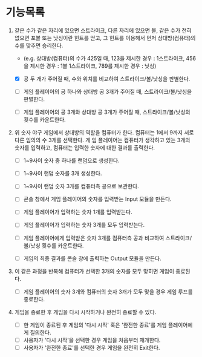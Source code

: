 # 기능목록
1. 같은 수가 같은 자리에 있으면 스트라이크, 다른 자리에 있으면 볼, 같은 수가 전혀 없으면 포볼 또는 낫싱이란 힌트를 얻고, 그 힌트를 이용해서 먼저 상대방(컴퓨터)의 수를 맞추면 승리한다.

    - (e.g. 상대방(컴퓨터)의 수가 425일 때, 123을 제시한 경우 : 1스트라이크, 456을 제시한 경우 : 1볼 1스트라이크, 789를 제시한 경우 : 낫싱)

    - [X] 공 두 개가 주어질 때, 수와 위치를 비교하여 스트라이크/볼/낫싱을 판별한다.
    - [ ] 게임 플레이어의 공 하나와 상대방 공 3개가 주어질 때, 스트라이크/볼/낫싱을 판별한다.
    - [ ] 게임 플레이어의 공 3개와 상대방 공 3개가 주어질 때, 스트라이크/볼/낫싱의 횟수를 카운트한다.


2. 위 숫자 야구 게임에서 상대방의 역할을 컴퓨터가 한다. 컴퓨터는 1에서 9까지 서로 다른 임의의 수 3개를 선택한다. 게 임 플레이어는 컴퓨터가 생각하고 있는 3개의 숫자를 입력하고, 컴퓨터는 입력한 숫자에 대한 결과를 출력한다.
    - [ ] 1~9사이 숫자 중 하나를 랜덤으로 생성한다.
    - [ ] 1~9사이 랜덤 숫자를 3개 생성한다.
    - [ ] 1~9사이 랜덤 숫자 3개를 컴퓨터측 공으로 보관한다.
    - [ ] 콘솔 창에서 게임 플레이어의 숫자를 입력받는 Input 모듈을 만든다.
    - [ ] 게임 플레이어가 입력하는 숫자 1개를 입력받는다.
    - [ ] 게임 플레이어가 입력하는 숫자 3개를 모두 입력받는다.
    - [ ] 게임 플레이어에게 입력받은 숫자 3개를 컴퓨터측 공과 비교하여 스트라이크/볼/낫싱 횟수를 카운트한다.
    - [ ] 게임의 최종 결과를 콘솔 창에 출력하는 Output 모듈을 만든다.


3. 이 같은 과정을 반복해 컴퓨터가 선택한 3개의 숫자를 모두 맞히면 게임이 종료된다.
    - [ ] 게임 플레이어의 숫자 3개와 컴퓨터의 숫자 3개가 모두 맞을 경우 게임 루프를 종료한다.


4. 게임을 종료한 후 게임을 다시 시작하거나 완전히 종료할 수 있다.
    - [ ] 한 게임이 종료된 후 게임의 '다시 시작' 혹은 '완전한 종료'를 게임 플레이어에게 질의한다.
    - [ ] 사용자가 '다시 시작'을 선택한 경우 게임을 처음부터 재개한다.
    - [ ] 사용자가 '완전한 종료'를 선택한 경우 게임을 완전히 Exit한다.
